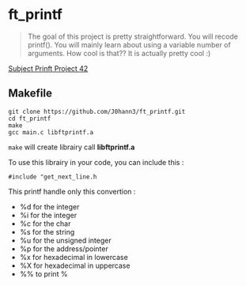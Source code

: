 # ft_printf

>The goal of this project is pretty straightforward. You will recode printf().
>You will mainly learn about using a variable number of arguments. How cool is that??
>It is actually pretty cool :)

[Subject Prinft Project 42](https://cdn.intra.42.fr/pdf/pdf/105483/en.subject.pdf)

## Makefile

```
git clone https://github.com/J0hann3/ft_printf.git
cd ft_printf
make
gcc main.c libftprintf.a
```

`make` will create librairy call **libftprintf.a**

To use this librairy in your code, you can include this :
```
#include "get_next_line.h
```

This printf handle only this convertion :
 - %d for the integer
 - %i for the integer
 - %c for the char
 - %s for the string
 - %u for the unsigned integer
 - %p for the address/pointer
 - %x for hexadecimal in lowercase
 - %X for hexadecimal in uppercase
 - %% to print %
